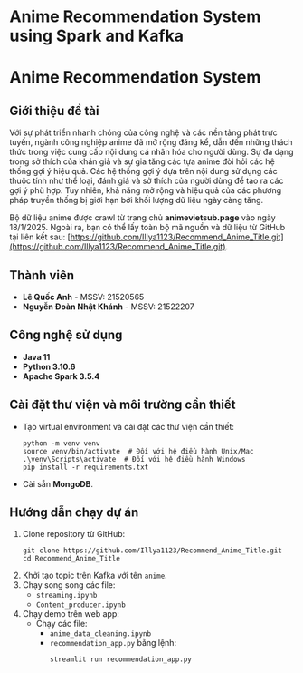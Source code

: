 # Anime Recommendation System using Spark and Kafka

# Anime Recommendation System

## Giới thiệu đề tài

Với sự phát triển nhanh chóng của công nghệ và các nền tảng phát trực tuyến, ngành công nghiệp anime đã mở rộng đáng kể, dẫn đến những thách thức trong việc cung cấp nội dung cá nhân hóa cho người dùng. Sự đa dạng trong sở thích của khán giả và sự gia tăng các tựa anime đòi hỏi các hệ thống gợi ý hiệu quả. Các hệ thống gợi ý dựa trên nội dung sử dụng các thuộc tính như thể loại, đánh giá và sở thích của người dùng để tạo ra các gợi ý phù hợp. Tuy nhiên, khả năng mở rộng và hiệu quả của các phương pháp truyền thống bị giới hạn bởi khối lượng dữ liệu ngày càng tăng.

Bộ dữ liệu anime được crawl từ trang chủ **animevietsub.page** vào ngày 18/1/2025. Ngoài ra, bạn có thể lấy toàn bộ mã nguồn và dữ liệu từ GitHub tại liên kết sau: [https://github.com/Illya1123/Recommend_Anime_Title.git](https://github.com/Illya1123/Recommend_Anime_Title.git).

## Thành viên

- **Lê Quốc Anh** - MSSV: 21520565
- **Nguyễn Đoàn Nhật Khánh** - MSSV: 21522207

## Công nghệ sử dụng

- **Java 11**
- **Python 3.10.6**
- **Apache Spark 3.5.4**

## Cài đặt thư viện và môi trường cần thiết

- Tạo virtual environment và cài đặt các thư viện cần thiết:
  ```
  python -m venv venv
  source venv/bin/activate  # Đối với hệ điều hành Unix/Mac
  .\venv\Scripts\activate  # Đối với hệ điều hành Windows
  pip install -r requirements.txt
  ```
- Cài sẵn **MongoDB**.

## Hướng dẫn chạy dự án

1. Clone repository từ GitHub:
   ```
   git clone https://github.com/Illya1123/Recommend_Anime_Title.git
   cd Recommend_Anime_Title
   ```
2. Khởi tạo topic trên Kafka với tên `anime`.
3. Chạy song song các file:
   - `streaming.ipynb`
   - `Content_producer.ipynb`
4. Chạy demo trên web app:
   - Chạy các file:
     - `anime_data_cleaning.ipynb`
     - `recommendation_app.py` bằng lệnh:
       ```
       streamlit run recommendation_app.py
       ```
